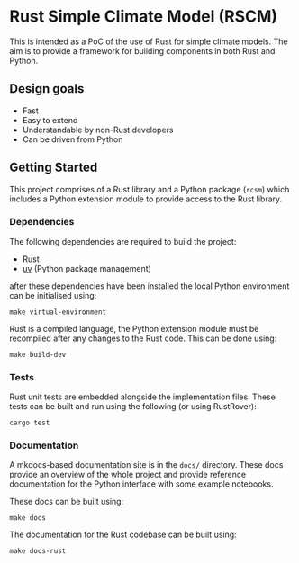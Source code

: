 <!--- --8<-- [start:description] -->
# Rust Simple Climate Model (RSCM)

This is intended as a PoC of the use of Rust for simple climate models.
The aim is to provide a framework for building components in both Rust and Python.

## Design goals

* Fast
* Easy to extend
* Understandable by non-Rust developers
* Can be driven from Python

<!--- --8<-- [end:description] -->
## Getting Started

<!--- --8<-- [start:getting-started] -->

This project comprises of a Rust library and a Python package (`rcsm`)
which includes a Python extension module to provide access to the Rust library.

### Dependencies

The following dependencies are required to build the project:

* Rust
* [uv](https://github.com/astral-sh/uv) (Python package management)

after these dependencies have been installed the local Python environment can be initialised using:

```
make virtual-environment
```

Rust is a compiled language,
the Python extension module must be recompiled after any changes to the Rust code.
This can be done using:

```
make build-dev
```

### Tests

Rust unit tests are embedded alongside the implementation files.
These tests can be built and run using the following (or using RustRover):

```
cargo test
```


### Documentation

A mkdocs-based documentation site is in the `docs/` directory.
These docs provide an overview of the whole project
and provide reference documentation for the Python interface with some example notebooks.

These docs can be built using:

```
make docs
```

The documentation for the Rust codebase can be built using:

```
make docs-rust
```
